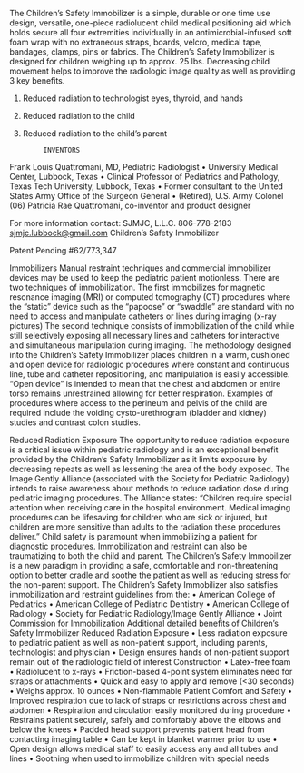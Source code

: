 
The Children’s Safety Immobilizer is a simple, durable or one time use design, versatile, one-piece radiolucent child medical positioning aid which holds secure all four extremities individually in an antimicrobial-infused soft foam wrap with no extraneous straps, boards, velcro, medical tape, bandages, clamps, pins or fabrics.  The Children’s Safety Immobilizer is designed for children weighing up to approx. 25 lbs.
Decreasing child movement helps to improve the radiologic image quality as well as providing 3 key benefits.
1.   Reduced radiation to technologist eyes, thyroid, and hands
2.  Reduced radiation to the child
3.  Reduced radiation to the child’s parent

             INVENTORS
Frank Louis Quattromani, MD, Pediatric Radiologist
• University Medical Center, Lubbock, Texas
• Clinical Professor of Pediatrics and Pathology, Texas Tech University, Lubbock, Texas
• Former consultant to the United States Army Office of the Surgeon General
• (Retired), U.S. Army Colonel (06)
Patricia Rae Quattromani, co-inventor and product designer





For more information contact:
SJMJC, L.L.C.
806-778-2183
sjmjc.lubbock@gmail.com
Children’s
Safety          Immobilizer







Patent Pending #62/773,347















Immobilizers
Manual restraint techniques and commercial immobilizer devices may be used to keep the pediatric patient motionless. There are two techniques of immobilization. The first immobilizes for magnetic resonance imaging (MRI) or computed tomography (CT) procedures where the “static” device such as the “papoose” or “swaddle” are standard with no need to access and manipulate catheters or lines during imaging (x-ray pictures)
The second technique consists of immobilization of the child while still selectively exposing all necessary lines and catheters for interactive and simultaneous manipulation during imaging.
The methodology designed into the Children’s Safety Immobilizer places children in a warm, cushioned and open device for radiologic procedures where constant and continuous line, tube and catheter repositioning, and manipulation is easily accessible. “Open device” is intended to mean that the chest and abdomen or entire torso remains unrestrained allowing for better respiration. Examples of procedures where access to the perineum and pelvis of the child are required include the voiding cysto-urethrogram (bladder and kidney) studies and contrast colon studies.

Reduced Radiation Exposure
The opportunity to reduce radiation exposure is a critical issue within pediatric radiology and is an exceptional benefit provided by the Children’s Safety Immobilizer as it limits exposure by decreasing repeats as well as lessening the area of the body exposed.  The Image Gently Alliance (associated with the Society for Pediatric Radiology) intends to raise awareness about methods to reduce radiation dose during pediatric imaging procedures. The Alliance states: “Children require special attention when receiving care in the hospital environment. Medical imaging procedures can be lifesaving for children who are sick or injured, but children are more sensitive than adults to the radiation these procedures deliver.”
Child safety is paramount when immobilizing a patient for diagnostic procedures.  Immobilization and restraint can also be traumatizing to both the child and parent. The Children’s Safety Immobilizer is a new paradigm in providing a safe, comfortable and non-threatening option to better cradle and soothe the patient as well as reducing stress for the non-parent support.
The Children’s Safety Immobilizer also satisfies immobilization and restraint guidelines from the:
• American College of Pediatrics
• American College of Pediatric Dentistry
• American College of Radiology
• Society for Pediatric Radiology/Image Gently Alliance
• Joint Commission for Immobilization     Additional detailed benefits of Children’s Safety Immobilizer
Reduced Radiation Exposure
• Less radiation exposure to pediatric patient as well as non-patient support, including parents, technologist and physician
• Design ensures hands of non-patient support remain out of the radiologic field of interest
Construction
• Latex-free foam
• Radiolucent to x-rays
• Friction-based 4-point system eliminates need for straps or attachments
• Quick and easy to apply and remove (<30 seconds)
• Weighs approx. 10 ounces
• Non-flammable
Patient Comfort and Safety
• Improved respiration due to lack of straps or restrictions across chest and abdomen
• Respiration and circulation easily monitored during procedure
• Restrains patient securely, safely and comfortably above the elbows and below the knees
• Padded head support prevents patient head from contacting imaging table
• Can be kept in blanket warmer prior to use
• Open design allows medical staff to easily access any and all tubes and lines
• Soothing when used to immobilize children with special needs

